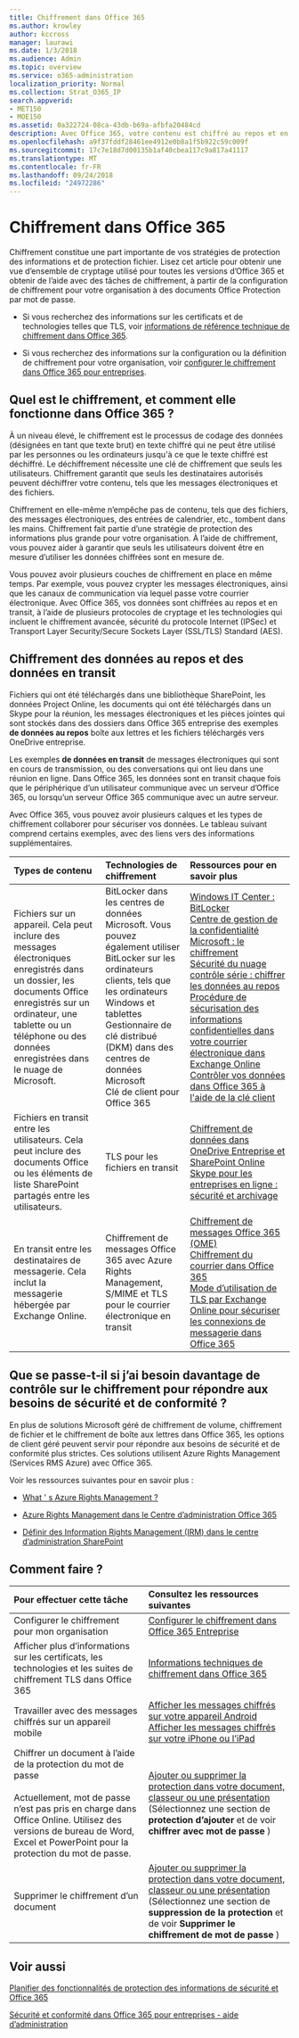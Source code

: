 ```yaml
---
title: Chiffrement dans Office 365
ms.author: krowley
author: kccross
manager: laurawi
ms.date: 1/3/2018
ms.audience: Admin
ms.topic: overview
ms.service: o365-administration
localization_priority: Normal
ms.collection: Strat_O365_IP
search.appverid:
- MET150
- MOE150
ms.assetid: 0a322724-08ca-43db-b69a-afbfa20484cd
description: Avec Office 365, votre contenu est chiffré au repos et en transit, à l’aide du chiffrement, les protocoles et les technologies disponibles puissant. Obtenir une vue d’ensemble du chiffrement dans Office 365.
ms.openlocfilehash: a9f37fddf28461ee4912e0b8a1f5b922c59c009f
ms.sourcegitcommit: 17c7e18d7d00135b1af40cbea117c9a817a41117
ms.translationtype: MT
ms.contentlocale: fr-FR
ms.lasthandoff: 09/24/2018
ms.locfileid: "24972286"
---
```

# <a name="encryption-in-office-365"></a>Chiffrement dans Office 365

Chiffrement constitue une part importante de vos stratégies de protection des informations et de protection fichier. Lisez cet article pour obtenir une vue d’ensemble de cryptage utilisé pour toutes les versions d’Office 365 et obtenir de l’aide avec des tâches de chiffrement, à partir de la configuration de chiffrement pour votre organisation à des documents Office Protection par mot de passe.
  
- Si vous recherchez des informations sur les certificats et de technologies telles que TLS, voir [informations de référence technique de chiffrement dans Office 365](technical-reference-details-about-encryption.md).
    
- Si vous recherchez des informations sur la configuration ou la définition de chiffrement pour votre organisation, voir [configurer le chiffrement dans Office 365 pour entreprises](set-up-encryption.md).
    
## <a name="what-is-encryption-and-how-does-it-work-in-office-365"></a>Quel est le chiffrement, et comment elle fonctionne dans Office 365 ?

À un niveau élevé, le chiffrement est le processus de codage des données (désignées en tant que texte brut) en texte chiffré qui ne peut être utilisé par les personnes ou les ordinateurs jusqu'à ce que le texte chiffré est déchiffré. Le déchiffrement nécessite une clé de chiffrement que seuls les utilisateurs. Chiffrement garantit que seuls les destinataires autorisés peuvent déchiffrer votre contenu, tels que les messages électroniques et des fichiers.
  
Chiffrement en elle-même n’empêche pas de contenu, tels que des fichiers, des messages électroniques, des entrées de calendrier, etc., tombent dans les mains. Chiffrement fait partie d’une stratégie de protection des informations plus grande pour votre organisation. À l’aide de chiffrement, vous pouvez aider à garantir que seuls les utilisateurs doivent être en mesure d’utiliser les données chiffrées sont en mesure de.
  
Vous pouvez avoir plusieurs couches de chiffrement en place en même temps. Par exemple, vous pouvez crypter les messages électroniques, ainsi que les canaux de communication via lequel passe votre courrier électronique. Avec Office 365, vos données sont chiffrées au repos et en transit, à l’aide de plusieurs protocoles de cryptage et les technologies qui incluent le chiffrement avancée, sécurité du protocole Internet (IPSec) et Transport Layer Security/Secure Sockets Layer (SSL/TLS) Standard (AES).
  
## <a name="encryption-for-data-at-rest-and-data-in-transit"></a>Chiffrement des données au repos et des données en transit

 Fichiers qui ont été téléchargés dans une bibliothèque SharePoint, les données Project Online, les documents qui ont été téléchargés dans un Skype pour la réunion, les messages électroniques et les pièces jointes qui sont stockés dans des dossiers dans Office 365 entreprise des exemples **de données au repos** boîte aux lettres et les fichiers téléchargés vers OneDrive entreprise. 
  
 Les exemples **de données en transit** de messages électroniques qui sont en cours de transmission, ou des conversations qui ont lieu dans une réunion en ligne. Dans Office 365, les données sont en transit chaque fois que le périphérique d’un utilisateur communique avec un serveur d’Office 365, ou lorsqu’un serveur Office 365 communique avec un autre serveur. 
  
Avec Office 365, vous pouvez avoir plusieurs calques et les types de chiffrement collaborer pour sécuriser vos données. Le tableau suivant comprend certains exemples, avec des liens vers des informations supplémentaires.
  
|**Types de contenu**|**Technologies de chiffrement**|**Ressources pour en savoir plus**|
|:-----|:-----|:-----|
|Fichiers sur un appareil. Cela peut inclure des messages électroniques enregistrés dans un dossier, les documents Office enregistrés sur un ordinateur, une tablette ou un téléphone ou des données enregistrées dans le nuage de Microsoft.  <br/> |BitLocker dans les centres de données Microsoft. Vous pouvez également utiliser BitLocker sur les ordinateurs clients, tels que les ordinateurs Windows et tablettes  <br/> Gestionnaire de clé distribué (DKM) dans des centres de données Microsoft  <br/> Clé de client pour Office 365  <br/> |[Windows IT Center : BitLocker](https://docs.microsoft.com/windows/device-security/bitlocker/bitlocker-overview) <br/> [Centre de gestion de la confidentialité Microsoft : le chiffrement](https://www.microsoft.com/en-us/TrustCenter/Security/Encryption) <br/> [Sécurité du nuage contrôle série : chiffrer les données au repos](https://blogs.microsoft.com/microsoftsecure/2015/09/10/cloud-security-controls-series-encrypting-data-at-rest) <br/> [Procédure de sécurisation des informations confidentielles dans votre courrier électronique dans Exchange Online](exchange-online-secures-email-secrets.md) <br/> [Contrôler vos données dans Office 365 à l'aide de la clé client](controlling-your-data-using-customer-key.md) <br/> |
|Fichiers en transit entre les utilisateurs. Cela peut inclure des documents Office ou les éléments de liste SharePoint partagés entre les utilisateurs.  <br/> |TLS pour les fichiers en transit  <br/> |[Chiffrement de données dans OneDrive Entreprise et SharePoint Online](data-encryption-in-odb-and-spo.md) <br/> [Skype pour les entreprises en ligne : sécurité et archivage](https://technet.microsoft.com/library/skype-for-business-online-security-and-archiving.aspx) <br/> |
|En transit entre les destinataires de messagerie. Cela inclut la messagerie hébergée par Exchange Online.  <br/> |Chiffrement de messages Office 365 avec Azure Rights Management, S/MIME et TLS pour le courrier électronique en transit  <br/> |[Chiffrement de messages Office 365 (OME)](ome.md) <br/> [Chiffrement du courrier dans Office 365](email-encryption.md) <br/> [Mode d’utilisation de TLS par Exchange Online pour sécuriser les connexions de messagerie dans Office 365](exchange-online-uses-tls-to-secure-email-connections.md) <br/> |
   
## <a name="what-if-i-need-more-control-over-encryption-to-meet-security-and-compliance-requirements"></a>Que se passe-t-il si j’ai besoin davantage de contrôle sur le chiffrement pour répondre aux besoins de sécurité et de conformité ?

En plus de solutions Microsoft géré de chiffrement de volume, chiffrement de fichier et le chiffrement de boîte aux lettres dans Office 365, les options de client géré peuvent servir pour répondre aux besoins de sécurité et de conformité plus strictes. Ces solutions utilisent Azure Rights Management (Services RMS Azure) avec Office 365.
  
Voir les ressources suivantes pour en savoir plus :
  
- [What ' s Azure Rights Management ?](https://docs.microsoft.com/information-protection/understand-explore/what-is-azure-rms)
    
- [Azure Rights Management dans le Centre d’administration Office 365](https://support.office.com/article/5b6d3ac7-b1ac-428e-b03e-50e882f85a6e)
    
- [Définir des Information Rights Management (IRM) dans le centre d’administration SharePoint](set-up-irm-in-sp-admin-center.md)
    
## <a name="how-do-i"></a>Comment faire ?

|**Pour effectuer cette tâche**|**Consultez les ressources suivantes**|
|:-----|:-----|
|Configurer le chiffrement pour mon organisation  <br/> |[Configurer le chiffrement dans Office 365 Entreprise](set-up-encryption.md) <br/> |
|Afficher plus d’informations sur les certificats, les technologies et les suites de chiffrement TLS dans Office 365  <br/> |[Informations techniques de chiffrement dans Office 365](technical-reference-details-about-encryption.md) <br/> |
|Travailler avec des messages chiffrés sur un appareil mobile  <br/> |[Afficher les messages chiffrés sur votre appareil Android](https://support.office.com/article/83d60f17-2305-407a-a762-7d518401fdeb) <br/> [Afficher les messages chiffrés sur votre iPhone ou l’iPad](https://support.office.com/article/4d631321-0d26-4bcc-a483-d294dd0b1caf) <br/> |
|Chiffrer un document à l’aide de la protection du mot de passe  <br/><br/>  Actuellement, mot de passe n’est pas pris en charge dans Office Online. Utilisez des versions de bureau de Word, Excel et PowerPoint pour la protection du mot de passe.           |[Ajouter ou supprimer la protection dans votre document, classeur ou une présentation](https://support.office.com/article/05084cc3-300d-4c1a-8416-38d3e37d6826) (Sélectionnez une section de **protection d’ajouter** et de voir **chiffrer avec mot de passe** )  <br/> |
|Supprimer le chiffrement d’un document  <br/> |[Ajouter ou supprimer la protection dans votre document, classeur ou une présentation](https://support.office.com/article/05084cc3-300d-4c1a-8416-38d3e37d6826) (Sélectionnez une section de **suppression de la protection** et de voir **Supprimer le chiffrement de mot de passe** )  <br/> |
   
## <a name="related-topics"></a>Voir aussi

[Planifier des fonctionnalités de protection des informations de sécurité et Office 365](https://support.office.com/article/3d4ac4a1-3920-4ff9-918f-011f3ce60408)
  
[Sécurité et conformité dans Office 365 pour entreprises - aide d’administration](https://support.office.com/article/7fe448f7-49bd-4d3e-919d-0a6d1cf675bb)
  

